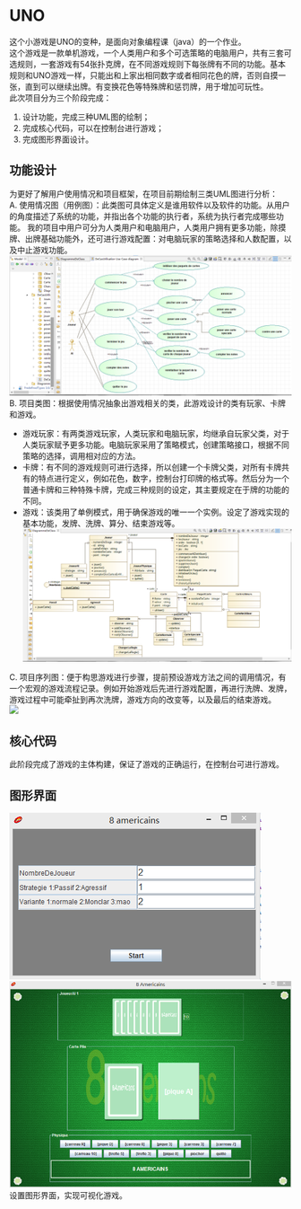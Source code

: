 # UNO
这个小游戏是UNO的变种，是面向对象编程课（java）的一个作业。<br>这个游戏是一款单机游戏，一个人类用户和多个可选策略的电脑用户，共有三套可选规则，一套游戏有54张扑克牌，在不同游戏规则下每张牌有不同的功能。基本规则和UNO游戏一样，只能出和上家出相同数字或者相同花色的牌，否则自摸一张，直到可以继续出牌。有变换花色等特殊牌和惩罚牌，用于增加可玩性。<br>
此次项目分为三个阶段完成：<br>
1. 设计功能，完成三种UML图的绘制；
2. 完成核心代码，可以在控制台进行游戏；
3. 完成图形界面设计。

## 功能设计
为更好了解用户使用情况和项目框架，在项目前期绘制三类UML图进行分析：<br>
A. 使用情况图（用例图）：此类图可具体定义是谁用软件以及软件的功能。从用户的角度描述了系统的功能，并指出各个功能的执行者，系统为执行者完成哪些功能。
我的项目中用户可分为人类用户和电脑用户，人类用户拥有更多功能，除摸牌、出牌基础功能外，还可进行游戏配置：对电脑玩家的策略选择和人数配置，以及中止游戏功能。<br>
![](https://github.com/JoJoDU/UNO/raw/master/image/使用情况图.png)<br>
B. 项目类图：根据使用情况抽象出游戏相关的类，此游戏设计的类有玩家、卡牌和游戏。
* 游戏玩家：有两类游戏玩家，人类玩家和电脑玩家，均继承自玩家父类，对于人类玩家赋予更多功能。电脑玩家采用了策略模式，创建策略接口，根据不同策略的选择，调用相对应的方法。
* 卡牌：有不同的游戏规则可进行选择，所以创建一个卡牌父类，对所有卡牌共有的特点进行定义，例如花色，数字，控制台打印牌的格式等。然后分为一个普通卡牌和三种特殊卡牌，完成三种规则的设定，其主要规定在于牌的功能的不同。
* 游戏：该类用了单例模式，用于确保游戏的唯一一个实例。设定了游戏实现的基本功能，发牌、洗牌、算分、结束游戏等。<br>
![](https://github.com/JoJoDU/UNO/raw/master/image/项目类图.png)<br>

C. 项目序列图：便于构思游戏进行步骤，提前预设游戏方法之间的调用情况，有一个宏观的游戏流程记录。例如开始游戏后先进行游戏配置，再进行洗牌、发牌，游戏过程中可能牵扯到再次洗牌，游戏方向的改变等，以及最后的结束游戏。<br>
![](https://github.com/JoJoDU/UNO/raw/master/image/项目.png)
## 核心代码
此阶段完成了游戏的主体构建，保证了游戏的正确运行，在控制台可进行游戏。
## 图形界面
![](https://github.com/JoJoDU/UNO/raw/master/image/游戏设置.png)
![](https://github.com/JoJoDU/UNO/raw/master/image/游戏界面.png)
设置图形界面，实现可视化游戏。

